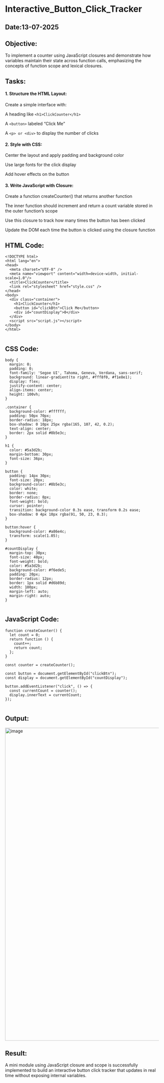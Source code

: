 # Interactive_Button_Click_Tracker
## Date:13-07-2025
## Objective:
To implement a counter using JavaScript closures and demonstrate how variables maintain their state across function calls, emphasizing the concepts of function scope and lexical closures.

## Tasks:

#### 1. Structure the HTML Layout:
Create a simple interface with:

A heading like ```<h1>ClickCounter</h1>```

A ```<button>``` labeled “Click Me”

A ```<p> or <div>``` to display the number of clicks

#### 2. Style with CSS:
Center the layout and apply padding and background color

Use large fonts for the click display

Add hover effects on the button

#### 3. Write JavaScript with Closure:
Create a function createCounter() that returns another function

The inner function should increment and return a count variable stored in the outer function’s scope

Use this closure to track how many times the button has been clicked

Update the DOM each time the button is clicked using the closure function
## HTML Code:
```
<!DOCTYPE html>
<html lang="en">
<head>
  <meta charset="UTF-8" />
  <meta name="viewport" content="width=device-width, initial-scale=1.0"/>
  <title>ClickCounter</title>
  <link rel="stylesheet" href="style.css" />
</head>
<body>
  <div class="container">
    <h1>ClickCounter</h1>
    <button id="clickBtn">Click Me</button>
    <div id="countDisplay">0</div>
  </div>
  <script src="script.js"></script>
</body>
</html>


```
## CSS Code:
```
body {
  margin: 0;
  padding: 0;
  font-family: 'Segoe UI', Tahoma, Geneva, Verdana, sans-serif;
  background: linear-gradient(to right, #fff8f0, #f1e8e1);
  display: flex;
  justify-content: center;
  align-items: center;
  height: 100vh;
}

.container {
  background-color: #ffffff;
  padding: 50px 70px;
  border-radius: 18px;
  box-shadow: 0 10px 25px rgba(165, 107, 42, 0.2);
  text-align: center;
  border: 2px solid #8b5e3c;
}

h1 {
  color: #5a3d2b;
  margin-bottom: 30px;
  font-size: 36px;
}

button {
  padding: 14px 30px;
  font-size: 20px;
  background-color: #8b5e3c;
  color: white;
  border: none;
  border-radius: 8px;
  font-weight: bold;
  cursor: pointer;
  transition: background-color 0.3s ease, transform 0.2s ease;
  box-shadow: 0 4px 10px rgba(91, 50, 23, 0.3);
}

button:hover {
  background-color: #a86e4c;
  transform: scale(1.05);
}

#countDisplay {
  margin-top: 30px;
  font-size: 40px;
  font-weight: bold;
  color: #5a3d2b;
  background-color: #f6ede5;
  padding: 20px;
  border-radius: 12px;
  border: 1px solid #d6b89d;
  width: 100px;
  margin-left: auto;
  margin-right: auto;
}


```
## JavaScript Code:
```
function createCounter() {
  let count = 0;
  return function () {
    count++;
    return count;
  };
}

const counter = createCounter();

const button = document.getElementById("clickBtn");
const display = document.getElementById("countDisplay");

button.addEventListener("click", () => {
  const currentCount = counter();
  display.innerText = currentCount;
});


```
## Output:

<img width="1913" height="1022" alt="image" src="https://github.com/user-attachments/assets/2af2d434-3b74-4775-804c-937e595f45ee" />

## Result:
A mini module using JavaScript closure and scope is successfully implemented to build an interactive button click tracker that updates in real time without exposing internal variables.

